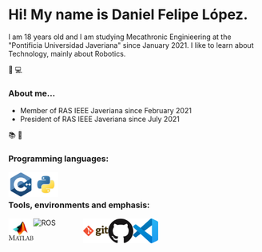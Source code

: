 #  Hi! My name is Daniel Felipe López.
I am 18 years old and I am studying Mecathronic Enginieering at the "Pontificia Universidad Javeriana" since January 2021. I like to learn about Technology, mainly about Robotics.

:robot: :computer:
<br/>

### About me...
* Member of RAS IEEE Javeriana  since February 2021
* President of RAS IEEE Javeriana since July 2021

:books: :pencil:

### Programming languages: 
<img align = "left" alt= "C++" width="50px" src= "https://raw.githubusercontent.com/github/explore/80688e429a7d4ef2fca1e82350fe8e3517d3494d/topics/cpp/cpp.png"/>
<img align = "left" alt= "Python" width="50px" src= "https://raw.githubusercontent.com/github/explore/80688e429a7d4ef2fca1e82350fe8e3517d3494d/topics/python/python.png"/>

<br/>
<br/>

### Tools, environments and emphasis:
<img align = "left" alt= "Matlab" width="50px" src= "https://raw.githubusercontent.com/github/explore/80688e429a7d4ef2fca1e82350fe8e3517d3494d/topics/matlab/matlab.png"/>
<img align = "left" alt= "ROS" width="100px" src= "https://imgs.search.brave.com/UOlKaXvRlZRfLPieQXxYrx7j5DQWcKzwISmomssyLqU/rs:fit:365:199:1/g:ce/aHR0cHM6Ly90aGVs/YXRlc3R0ZWNobmV3/cy5jb20vd3AtY29u/dGVudC91cGxvYWRz/LzIwMTgvMDYvcm9z/X2ZlYXQucG5n"/>
<img align="left" alt="Git" width="50px" src="https://raw.githubusercontent.com/github/explore/80688e429a7d4ef2fca1e82350fe8e3517d3494d/topics/git/git.png" />
<img align="left" alt="GitHub" width="50px" src="https://raw.githubusercontent.com/github/explore/78df643247d429f6cc873026c0622819ad797942/topics/github/github.png" />
<img align="left" alt="Visual Studio Code" width="50px" src="https://raw.githubusercontent.com/github/explore/80688e429a7d4ef2fca1e82350fe8e3517d3494d/topics/visual-studio-code/visual-studio-code.png" />

